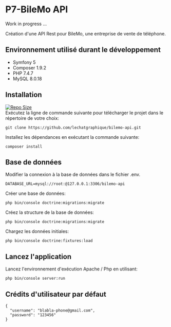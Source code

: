 # P7-BileMo API

Work in progress ...

Création d'une API Rest pour BileMo, une entreprise de vente de téléphone.

## Environnement utilisé durant le développement
* Symfony 5
* Composer 1.9.2
* PHP 7.4.7
* MySQL 8.0.18

## Installation
[![Repo Size](https://img.shields.io/github/repo-size/lechatgraphique/bilemo-api.svg?label=Repo+Size)](https://github.com/lechatgraphique/bilemo-api.git/tree/master) \
Exécutez la ligne de commande suivante pour télécharger le projet dans le répertoire de votre choix:
```
git clone https://github.com/lechatgraphique/bilemo-api.git
```
Installez les dépendances en exécutant la commande suivante:
```
composer install
```
## Base de données
Modifier la connexion à la base de données dans le fichier .env.
```
DATABASE_URL=mysql://root:@127.0.0.1:3306/bilemo-api
```
Créer une base de données:
```
php bin/console doctrine:migrations:migrate
```
Créez la structure de la base de données:
```
php bin/console doctrine:migrations:migrate
```
Chargez les données initiales:
```
php bin/console doctrine:fixtures:load
```
## Lancez l'application
Lancez l'environnement d'exécution Apache / Php en utilisant:
```
php bin/console server:run
```
## Crédits d'utilisateur par défaut
```
{
  "username": "blabla-phone@gmail.com",
  "password": "123456"
}
```
